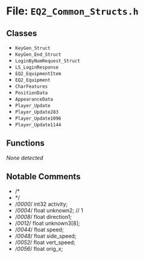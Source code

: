 # File: `EQ2_Common_Structs.h`

## Classes

- `KeyGen_Struct`
- `KeyGen_End_Struct`
- `LoginByNumRequest_Struct`
- `LS_LoginResponse`
- `EQ2_EquipmentItem`
- `EQ2_Equipment`
- `CharFeatures`
- `PositionData`
- `AppearanceData`
- `Player_Update`
- `Player_Update283`
- `Player_Update1096`
- `Player_Update1144`

## Functions

_None detected_

## Notable Comments

- /*
- */
- /*0000*/	int32	activity;
- /*0004*/	float	unknown2; // 1
- /*0008*/	float	direction1;
- /*0012*/	float	unknown3[8];
- /*0044*/	float	speed;
- /*0048*/	float	side_speed;
- /*0052*/	float	vert_speed;
- /*0056*/	float	orig_x;
